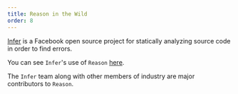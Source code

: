 ```yaml
---
title: Reason in the Wild
order: 8
---
```


[Infer](https://github.com/facebook/infer/tree/master/infer) is a Facebook open
source project for statically analyzing source code in order to find errors.

You can see `Infer`'s use of `Reason`
[here](https://github.com/facebook/infer/tree/master/infer/src/IR).

The `Infer` team along with other members of industry are major contributors to
`Reason`.
